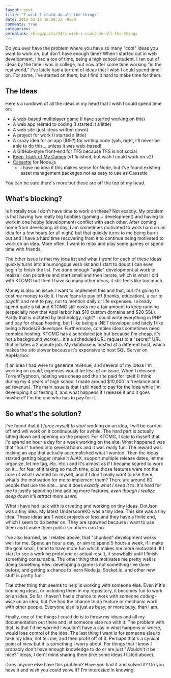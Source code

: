 ```yaml
---
layout: post
title: "I wish I could do all the things"
date: 2012-03-16 16:29:32 -0500
comments: true
categories:
permalink: /blog/posts/34/i-wish-i-could-do-all-the-things
---
```


Do you ever have the problem where you have so many "cool" ideas you want to work on, but don't have enough time? When I started out in web development, I had a ton of time, being a high school student. I ran out of ideas by the time I was in college, but now after some time working "in the real world," I've lately had a torrent of ideas that I wish I could spend time on. For some, I've started on them, but I find it hard to make time for them.

## The Ideas

Here's a rundown of all the ideas in my head that I wish I could spend time on:

* A web-based multiplayer game (I have started working on this)
* A web app related to coding (I started it a little)
* A web site (just ideas written down)
* A project for work (I started a little)
* A crazy idea for an app (IDE?) for writing code (yah, right, I'll never be able to do this... unless it was web-based)
* A GitHub-style front-end for TFS because TFS is not social
* [Keep Track of My Games](http://keeptrackofmygames.com) (v1 finished, but wish I could work on v2)
* [Cassette](http://getcassette.net) for Node.js
  - I have no idea if this makes sense for Node, but I've found existing asset management packages not as easy to use as Cassette

You can be sure there's more but these are off the top of my head.

## What's blocking?

Is it totally true I don't have time to work on these? Not exactly. My problem is that having two really big hobbies (gaming + development) and having to work in one hobby (development) conflict with each other. After coming home from developing all day, I am sometimes motivated to work hard on an idea for a few hours (or all night) but that quickly turns to me being burnt out and I have a hard time recovering from it to continue being motivated to work on an idea. More often, I want to relax and play some games or spend time with friends.

The other issue is that my idea list and what I *want* for each of these ideas quickly turns into a humongous wish list and I start to doubt I can even begin to finish the list. I've done enough "agile" development at work to realize I can prioritize and start small and then iterate, which is what I did with KTOMG but then I have so many other ideas, it still feels like too much.

Money is also an issue. I want to implement this and that, but it's going to cost *me* money to do it. I have loans to pay off (thanks, education), a car to payoff, and rent to pay, not to mention daily or life expenses. I already spend quite a bit and KTOMG still costs me a fair amount to keep running (especially now that AppHarbor has $10 custom domains and $20 SSL). Partly that is dictated by technology, right? I could write everything in PHP and pay for cheap hosting, but I like being a .NET developer and lately I like being a Node/JS developer. Furthermore, complex ideas sometimes need complex hosting. KTOMG has a scheduled job but because I'm cheap, it's not a background worker... it's a scheduled URL request to a "secret" URL that initiates a 2 minute job. My database is hosted at a different host, which makes the site slower because it's expensive to host SQL Server on AppHarbor.

If an idea I had were to generate revenue, and several of my ideas I'm working on *could*, expenses would be less of an issue. When I released TorrentTyphoon, hosting was cheap and the site paid for itself (I think during my 4 years of high school I made around $10,000 in freelance and ad revenue). The main issue is that I still need to pay for the idea while I'm developing it or testing it, and what happens if I release it and it goes nowhere? I'm the one who has to pay for it.

## So what's the solution?

I've found that if I *force myself to start* working on an idea, I will be carried off and will work on it continuously for awhile. The hard part is actually sitting down and opening up the project. For KTOMG, I said to myself that I'd spend an hour a day for a week working on the site. What happened was that "hour" turned into several hours and it was really fun. The reward was making an app that actually accomplished what I wanted. Then the ideas started getting bigger (make it AJAX, support multiple release dates, let me organize, let me tag, etc. etc.) and it's almost as if I became scared to work on it... for fear of it taking so much time; *plus* those features were not the core of what I wanted for myself, and if I don't really want to use them, what's the motivation for me to implement them? There are around 80 people that use the site... and it does *exactly what I need it to*. It's hard for me to justify spending time adding more features, *even though I realize deep down it'll attract more users.*

What I have had luck with is creating and working on tiny ideas. DotJson was a tiny idea. My latest UnderscoreKO was a tiny idea. This site was a tiny idea. These ideas are 1 week projects or less and they have a finite end, which I seem to do better on. They are spawned because *I* want to use them and I make them public so others can too.

I've also learned, as I related above, that "chunked" development works well for me. Spend an hour a day, or aim to spend 5 hours a week, if I make the goal small, I tend to have more fun which makes me more motivated. If I start to see a working prototype or actual result, it snowballs until I finish something consumable. The other thing that motivates me pretty well is doing something new; developing a game is not something I've done before, and getting a chance to learn Node.js, Socket.io, and other new stuff is pretty fun.

The other thing that seems to help is working with someone else. Even if it's bouncing ideas, or including them in my repository, it becomes fun to work on an idea. So far I haven't had a chance to work with someone *coding-wise* on an idea, but I've had the chance to do feature or mechanic work with other people. Everyone else is just as busy, or more busy, than I am.

Finally, one of the things I could do is to throw my ideas and all my documentation out there and let someone else run with it. The problem with that, is that I'd be worried I wouldn't have a say in what happens or worse, would lose control of the idea. The last thing I want is for someone else to take my idea, not tell me, and then profit off of it. Perhaps that's a cynical point of view but it is something I worry about. For things that I know I probably don't have enough knowledge to do or are just "Wouldn't it be nice?" ideas, I don't mind sharing them (like some ideas I listed above).

Does anyone else have this problem? Have you had it and solved it? Do you have it and wish you could solve it? I'm interested in knowing.